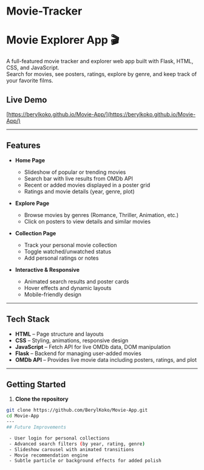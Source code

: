 # Movie-Tracker
# Movie Explorer App 🎬

A full-featured movie tracker and explorer web app built with Flask, HTML, CSS, and JavaScript.  
Search for movies, see posters, ratings, explore by genre, and keep track of your favorite films.

## Live Demo
[https://berylkoko.github.io/Movie-App/](https://berylkoko.github.io/Movie-App/)

---

## Features

- **Home Page**
  - Slideshow of popular or trending movies
  - Search bar with live results from OMDb API
  - Recent or added movies displayed in a poster grid
  - Ratings and movie details (year, genre, plot)
  
- **Explore Page**
  - Browse movies by genres (Romance, Thriller, Animation, etc.)
  - Click on posters to view details and similar movies

- **Collection Page**
  - Track your personal movie collection
  - Toggle watched/unwatched status
  - Add personal ratings or notes

- **Interactive & Responsive**
  - Animated search results and poster cards
  - Hover effects and dynamic layouts
  - Mobile-friendly design

---

## Tech Stack

- **HTML** – Page structure and layouts
- **CSS** – Styling, animations, responsive design
- **JavaScript** – Fetch API for live OMDb data, DOM manipulation
- **Flask** – Backend for managing user-added movies
- **OMDb API** – Provides live movie data including posters, ratings, and plot

---

## Getting Started

1. **Clone the repository**
```bash
git clone https://github.com/BerylKoko/Movie-App.git
cd Movie-App
---
## Future Improvements

 - User login for personal collections
 - Advanced search filters (by year, rating, genre)
 - Slideshow carousel with animated transitions
 - Movie recommendation engine
 - Subtle particle or background effects for added polish
